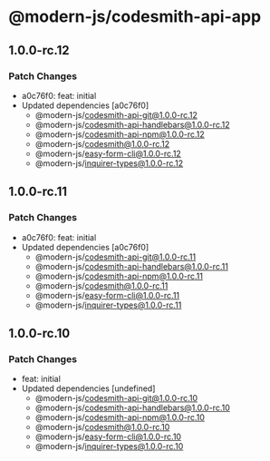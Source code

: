 # @modern-js/codesmith-api-app

## 1.0.0-rc.12

### Patch Changes

- a0c76f0: feat: initial
- Updated dependencies [a0c76f0]
  - @modern-js/codesmith-api-git@1.0.0-rc.12
  - @modern-js/codesmith-api-handlebars@1.0.0-rc.12
  - @modern-js/codesmith-api-npm@1.0.0-rc.12
  - @modern-js/codesmith@1.0.0-rc.12
  - @modern-js/easy-form-cli@1.0.0-rc.12
  - @modern-js/inquirer-types@1.0.0-rc.12

## 1.0.0-rc.11

### Patch Changes

- a0c76f0: feat: initial
- Updated dependencies [a0c76f0]
  - @modern-js/codesmith-api-git@1.0.0-rc.11
  - @modern-js/codesmith-api-handlebars@1.0.0-rc.11
  - @modern-js/codesmith-api-npm@1.0.0-rc.11
  - @modern-js/codesmith@1.0.0-rc.11
  - @modern-js/easy-form-cli@1.0.0-rc.11
  - @modern-js/inquirer-types@1.0.0-rc.11

## 1.0.0-rc.10

### Patch Changes

- feat: initial
- Updated dependencies [undefined]
  - @modern-js/codesmith-api-git@1.0.0-rc.10
  - @modern-js/codesmith-api-handlebars@1.0.0-rc.10
  - @modern-js/codesmith-api-npm@1.0.0-rc.10
  - @modern-js/codesmith@1.0.0-rc.10
  - @modern-js/easy-form-cli@1.0.0-rc.10
  - @modern-js/inquirer-types@1.0.0-rc.10
